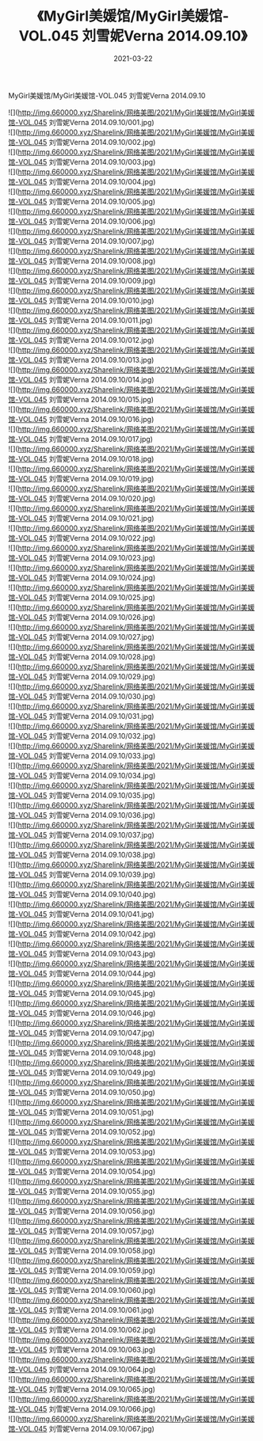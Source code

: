 ﻿---
layout: post
title:  《MyGirl美媛馆/MyGirl美媛馆-VOL.045 刘雪妮Verna 2014.09.10》
date:   2021-03-22
img: http://img.660000.xyz/Sharelink/网络美图/2021/MyGirl美媛馆/MyGirl美媛馆-VOL.045 刘雪妮Verna 2014.09.10/000.jpg
categories: [美女, 清纯, 唯美]
---

MyGirl美媛馆/MyGirl美媛馆-VOL.045 刘雪妮Verna 2014.09.10

 ![](http://img.660000.xyz/Sharelink/网络美图/2021/MyGirl美媛馆/MyGirl美媛馆-VOL.045 刘雪妮Verna 2014.09.10/001.jpg) <br>![](http://img.660000.xyz/Sharelink/网络美图/2021/MyGirl美媛馆/MyGirl美媛馆-VOL.045 刘雪妮Verna 2014.09.10/002.jpg) <br>![](http://img.660000.xyz/Sharelink/网络美图/2021/MyGirl美媛馆/MyGirl美媛馆-VOL.045 刘雪妮Verna 2014.09.10/003.jpg) <br>![](http://img.660000.xyz/Sharelink/网络美图/2021/MyGirl美媛馆/MyGirl美媛馆-VOL.045 刘雪妮Verna 2014.09.10/004.jpg) <br>![](http://img.660000.xyz/Sharelink/网络美图/2021/MyGirl美媛馆/MyGirl美媛馆-VOL.045 刘雪妮Verna 2014.09.10/005.jpg) <br>![](http://img.660000.xyz/Sharelink/网络美图/2021/MyGirl美媛馆/MyGirl美媛馆-VOL.045 刘雪妮Verna 2014.09.10/006.jpg) <br>![](http://img.660000.xyz/Sharelink/网络美图/2021/MyGirl美媛馆/MyGirl美媛馆-VOL.045 刘雪妮Verna 2014.09.10/007.jpg) <br>![](http://img.660000.xyz/Sharelink/网络美图/2021/MyGirl美媛馆/MyGirl美媛馆-VOL.045 刘雪妮Verna 2014.09.10/008.jpg) <br>![](http://img.660000.xyz/Sharelink/网络美图/2021/MyGirl美媛馆/MyGirl美媛馆-VOL.045 刘雪妮Verna 2014.09.10/009.jpg) <br>![](http://img.660000.xyz/Sharelink/网络美图/2021/MyGirl美媛馆/MyGirl美媛馆-VOL.045 刘雪妮Verna 2014.09.10/010.jpg) <br>![](http://img.660000.xyz/Sharelink/网络美图/2021/MyGirl美媛馆/MyGirl美媛馆-VOL.045 刘雪妮Verna 2014.09.10/011.jpg) <br>![](http://img.660000.xyz/Sharelink/网络美图/2021/MyGirl美媛馆/MyGirl美媛馆-VOL.045 刘雪妮Verna 2014.09.10/012.jpg) <br>![](http://img.660000.xyz/Sharelink/网络美图/2021/MyGirl美媛馆/MyGirl美媛馆-VOL.045 刘雪妮Verna 2014.09.10/013.jpg) <br>![](http://img.660000.xyz/Sharelink/网络美图/2021/MyGirl美媛馆/MyGirl美媛馆-VOL.045 刘雪妮Verna 2014.09.10/014.jpg) <br>![](http://img.660000.xyz/Sharelink/网络美图/2021/MyGirl美媛馆/MyGirl美媛馆-VOL.045 刘雪妮Verna 2014.09.10/015.jpg) <br>![](http://img.660000.xyz/Sharelink/网络美图/2021/MyGirl美媛馆/MyGirl美媛馆-VOL.045 刘雪妮Verna 2014.09.10/016.jpg) <br>![](http://img.660000.xyz/Sharelink/网络美图/2021/MyGirl美媛馆/MyGirl美媛馆-VOL.045 刘雪妮Verna 2014.09.10/017.jpg) <br>![](http://img.660000.xyz/Sharelink/网络美图/2021/MyGirl美媛馆/MyGirl美媛馆-VOL.045 刘雪妮Verna 2014.09.10/018.jpg) <br>![](http://img.660000.xyz/Sharelink/网络美图/2021/MyGirl美媛馆/MyGirl美媛馆-VOL.045 刘雪妮Verna 2014.09.10/019.jpg) <br>![](http://img.660000.xyz/Sharelink/网络美图/2021/MyGirl美媛馆/MyGirl美媛馆-VOL.045 刘雪妮Verna 2014.09.10/020.jpg) <br>![](http://img.660000.xyz/Sharelink/网络美图/2021/MyGirl美媛馆/MyGirl美媛馆-VOL.045 刘雪妮Verna 2014.09.10/021.jpg) <br>![](http://img.660000.xyz/Sharelink/网络美图/2021/MyGirl美媛馆/MyGirl美媛馆-VOL.045 刘雪妮Verna 2014.09.10/022.jpg) <br>![](http://img.660000.xyz/Sharelink/网络美图/2021/MyGirl美媛馆/MyGirl美媛馆-VOL.045 刘雪妮Verna 2014.09.10/023.jpg) <br>![](http://img.660000.xyz/Sharelink/网络美图/2021/MyGirl美媛馆/MyGirl美媛馆-VOL.045 刘雪妮Verna 2014.09.10/024.jpg) <br>![](http://img.660000.xyz/Sharelink/网络美图/2021/MyGirl美媛馆/MyGirl美媛馆-VOL.045 刘雪妮Verna 2014.09.10/025.jpg) <br>![](http://img.660000.xyz/Sharelink/网络美图/2021/MyGirl美媛馆/MyGirl美媛馆-VOL.045 刘雪妮Verna 2014.09.10/026.jpg) <br>![](http://img.660000.xyz/Sharelink/网络美图/2021/MyGirl美媛馆/MyGirl美媛馆-VOL.045 刘雪妮Verna 2014.09.10/027.jpg) <br>![](http://img.660000.xyz/Sharelink/网络美图/2021/MyGirl美媛馆/MyGirl美媛馆-VOL.045 刘雪妮Verna 2014.09.10/028.jpg) <br>![](http://img.660000.xyz/Sharelink/网络美图/2021/MyGirl美媛馆/MyGirl美媛馆-VOL.045 刘雪妮Verna 2014.09.10/029.jpg) <br>![](http://img.660000.xyz/Sharelink/网络美图/2021/MyGirl美媛馆/MyGirl美媛馆-VOL.045 刘雪妮Verna 2014.09.10/030.jpg) <br>![](http://img.660000.xyz/Sharelink/网络美图/2021/MyGirl美媛馆/MyGirl美媛馆-VOL.045 刘雪妮Verna 2014.09.10/031.jpg) <br>![](http://img.660000.xyz/Sharelink/网络美图/2021/MyGirl美媛馆/MyGirl美媛馆-VOL.045 刘雪妮Verna 2014.09.10/032.jpg) <br>![](http://img.660000.xyz/Sharelink/网络美图/2021/MyGirl美媛馆/MyGirl美媛馆-VOL.045 刘雪妮Verna 2014.09.10/033.jpg) <br>![](http://img.660000.xyz/Sharelink/网络美图/2021/MyGirl美媛馆/MyGirl美媛馆-VOL.045 刘雪妮Verna 2014.09.10/034.jpg) <br>![](http://img.660000.xyz/Sharelink/网络美图/2021/MyGirl美媛馆/MyGirl美媛馆-VOL.045 刘雪妮Verna 2014.09.10/035.jpg) <br>![](http://img.660000.xyz/Sharelink/网络美图/2021/MyGirl美媛馆/MyGirl美媛馆-VOL.045 刘雪妮Verna 2014.09.10/036.jpg) <br>![](http://img.660000.xyz/Sharelink/网络美图/2021/MyGirl美媛馆/MyGirl美媛馆-VOL.045 刘雪妮Verna 2014.09.10/037.jpg) <br>![](http://img.660000.xyz/Sharelink/网络美图/2021/MyGirl美媛馆/MyGirl美媛馆-VOL.045 刘雪妮Verna 2014.09.10/038.jpg) <br>![](http://img.660000.xyz/Sharelink/网络美图/2021/MyGirl美媛馆/MyGirl美媛馆-VOL.045 刘雪妮Verna 2014.09.10/039.jpg) <br>![](http://img.660000.xyz/Sharelink/网络美图/2021/MyGirl美媛馆/MyGirl美媛馆-VOL.045 刘雪妮Verna 2014.09.10/040.jpg) <br>![](http://img.660000.xyz/Sharelink/网络美图/2021/MyGirl美媛馆/MyGirl美媛馆-VOL.045 刘雪妮Verna 2014.09.10/041.jpg) <br>![](http://img.660000.xyz/Sharelink/网络美图/2021/MyGirl美媛馆/MyGirl美媛馆-VOL.045 刘雪妮Verna 2014.09.10/042.jpg) <br>![](http://img.660000.xyz/Sharelink/网络美图/2021/MyGirl美媛馆/MyGirl美媛馆-VOL.045 刘雪妮Verna 2014.09.10/043.jpg) <br>![](http://img.660000.xyz/Sharelink/网络美图/2021/MyGirl美媛馆/MyGirl美媛馆-VOL.045 刘雪妮Verna 2014.09.10/044.jpg) <br>![](http://img.660000.xyz/Sharelink/网络美图/2021/MyGirl美媛馆/MyGirl美媛馆-VOL.045 刘雪妮Verna 2014.09.10/045.jpg) <br>![](http://img.660000.xyz/Sharelink/网络美图/2021/MyGirl美媛馆/MyGirl美媛馆-VOL.045 刘雪妮Verna 2014.09.10/046.jpg) <br>![](http://img.660000.xyz/Sharelink/网络美图/2021/MyGirl美媛馆/MyGirl美媛馆-VOL.045 刘雪妮Verna 2014.09.10/047.jpg) <br>![](http://img.660000.xyz/Sharelink/网络美图/2021/MyGirl美媛馆/MyGirl美媛馆-VOL.045 刘雪妮Verna 2014.09.10/048.jpg) <br>![](http://img.660000.xyz/Sharelink/网络美图/2021/MyGirl美媛馆/MyGirl美媛馆-VOL.045 刘雪妮Verna 2014.09.10/049.jpg) <br>![](http://img.660000.xyz/Sharelink/网络美图/2021/MyGirl美媛馆/MyGirl美媛馆-VOL.045 刘雪妮Verna 2014.09.10/050.jpg) <br>![](http://img.660000.xyz/Sharelink/网络美图/2021/MyGirl美媛馆/MyGirl美媛馆-VOL.045 刘雪妮Verna 2014.09.10/051.jpg) <br>![](http://img.660000.xyz/Sharelink/网络美图/2021/MyGirl美媛馆/MyGirl美媛馆-VOL.045 刘雪妮Verna 2014.09.10/052.jpg) <br>![](http://img.660000.xyz/Sharelink/网络美图/2021/MyGirl美媛馆/MyGirl美媛馆-VOL.045 刘雪妮Verna 2014.09.10/053.jpg) <br>![](http://img.660000.xyz/Sharelink/网络美图/2021/MyGirl美媛馆/MyGirl美媛馆-VOL.045 刘雪妮Verna 2014.09.10/054.jpg) <br>![](http://img.660000.xyz/Sharelink/网络美图/2021/MyGirl美媛馆/MyGirl美媛馆-VOL.045 刘雪妮Verna 2014.09.10/055.jpg) <br>![](http://img.660000.xyz/Sharelink/网络美图/2021/MyGirl美媛馆/MyGirl美媛馆-VOL.045 刘雪妮Verna 2014.09.10/056.jpg) <br>![](http://img.660000.xyz/Sharelink/网络美图/2021/MyGirl美媛馆/MyGirl美媛馆-VOL.045 刘雪妮Verna 2014.09.10/057.jpg) <br>![](http://img.660000.xyz/Sharelink/网络美图/2021/MyGirl美媛馆/MyGirl美媛馆-VOL.045 刘雪妮Verna 2014.09.10/058.jpg) <br>![](http://img.660000.xyz/Sharelink/网络美图/2021/MyGirl美媛馆/MyGirl美媛馆-VOL.045 刘雪妮Verna 2014.09.10/059.jpg) <br>![](http://img.660000.xyz/Sharelink/网络美图/2021/MyGirl美媛馆/MyGirl美媛馆-VOL.045 刘雪妮Verna 2014.09.10/060.jpg) <br>![](http://img.660000.xyz/Sharelink/网络美图/2021/MyGirl美媛馆/MyGirl美媛馆-VOL.045 刘雪妮Verna 2014.09.10/061.jpg) <br>![](http://img.660000.xyz/Sharelink/网络美图/2021/MyGirl美媛馆/MyGirl美媛馆-VOL.045 刘雪妮Verna 2014.09.10/062.jpg) <br>![](http://img.660000.xyz/Sharelink/网络美图/2021/MyGirl美媛馆/MyGirl美媛馆-VOL.045 刘雪妮Verna 2014.09.10/063.jpg) <br>![](http://img.660000.xyz/Sharelink/网络美图/2021/MyGirl美媛馆/MyGirl美媛馆-VOL.045 刘雪妮Verna 2014.09.10/064.jpg) <br>![](http://img.660000.xyz/Sharelink/网络美图/2021/MyGirl美媛馆/MyGirl美媛馆-VOL.045 刘雪妮Verna 2014.09.10/065.jpg) <br>![](http://img.660000.xyz/Sharelink/网络美图/2021/MyGirl美媛馆/MyGirl美媛馆-VOL.045 刘雪妮Verna 2014.09.10/066.jpg) <br>![](http://img.660000.xyz/Sharelink/网络美图/2021/MyGirl美媛馆/MyGirl美媛馆-VOL.045 刘雪妮Verna 2014.09.10/067.jpg) <br>